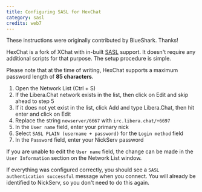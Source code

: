 ```yaml
---
title: Configuring SASL for HexChat
category: sasl
credits: web7
---
```


These instructions were originally contributed by BlueShark. Thanks!

HexChat is a fork of XChat with in-built [SASL](/guides/sasl) support.
It doesn't require any additional scripts for that purpose. The setup
procedure is simple.

Please note that at the time of writing, HexChat supports a maximum password
length of __85 characters__.

1. Open the Network List (Ctrl + S)
2. If the Libera.Chat network exists in the list, then click on Edit and skip
   ahead to step 5
3. If it does not yet exist in the list, click Add and type Libera.Chat,
   then hit enter and click on Edit
4. Replace the string `newserver/6667` with `irc.libera.chat/+6697`
5. In the `User name` field, enter your primary nick
6. Select `SASL PLAIN (username + password)` for the `Login method` field
7. In the `Password` field, enter your NickServ password

If you are unable to edit the `User name` field, the change can be made in the
`User Information` section on the Network List window.

If everything was configured correctly, you should see a
`SASL authentication successful` message when you connect. You will already be
identified to NickServ, so you don't need to do this again.

